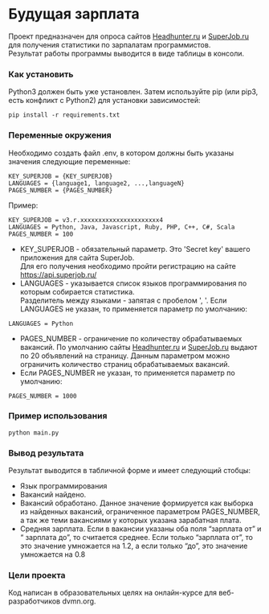 # Будущая зарплата

Проект предназначен для опроса сайтов [Headhunter.ru](https://hh.ru) и [SuperJob.ru](https://www.superjob.ru/) для получения статистики по зарпалатам программистов.  
Результат работы программы выводится в виде таблицы в консоли.

### Как установить

Python3 должен быть уже установлен. Затем используйте pip (или pip3, есть конфликт с Python2) для установки зависимостей:
```
pip install -r requirements.txt
```

### Переменные окружения
Необходимо создать файл .env, в котором должны быть указаны значения следующие переменные:  
```
KEY_SUPERJOB = {KEY_SUPERJOB}  
LANGUAGES = {language1, language2, ...,languageN}  
PAGES_NUMBER = {PAGES_NUMBER}  
```
Пример:  
```
KEY_SUPERJOB = v3.r.xxxxxxxxxxxxxxxxxxxxxx4
LANGUAGES = Python, Java, Javascript, Ruby, PHP, C++, C#, Scala  
PAGES_NUMBER = 100
```
- KEY_SUPERJOB - обязательный параметр. Это 'Secret key' вашего приложения для сайта SuperJob.  
Для его получения необходимо пройти регистрацию на сайте https://api.superjob.ru/  
- LANGUAGES - указывается список языков программирования по которым собирается статистика.  
Разделитель между языками - запятая с пробелом ', '. Если LANGUAGES не указан, то применяется параметр по умолчанию:
```
LANGUAGES = Python
```
- PAGES_NUMBER - ограничение по количеству обрабатываемых вакансий. По умолчанию сайты [Headhunter.ru](https://hh.ru) и [SuperJob.ru](https://www.superjob.ru/) выдают по 20 объявлений на страницу. Данным параметром можно ограничить количество страниц обрабатываемых вакансий.  
- Если PAGES_NUMBER не указан, то применяется параметр по умолчанию:
```
PAGES_NUMBER = 1000
```
### Пример использования
```
python main.py
```

### Вывод результата
Результат выводится в табличной форме и имеет следующий стобцы:
- Язык программирования
- Вакансий найдено.
- Вакансий обработано. Данное значение формируется как выборка из найденных вакансий, ограниченное параметром PAGES_NUMBER, а так же теми вакансиями у которых указана зарабатная плата.
- Средняя зарплата. Если в вакансии указаны оба поля “зарплата от” и “ зарплата до”, то считается среднее. Если только “зарплата от”, то это значение умножается на 1.2, а если только “до”, это значение умножается на 0.8

### Цели проекта

Код написан в образовательных целях на онлайн-курсе для веб-разработчиков dvmn.org.
